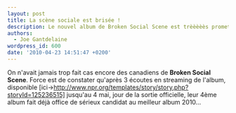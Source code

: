 ```yaml
---
layout: post
title: La scène sociale est brisée !
description: Le nouvel album de Broken Social Scene est trèèèèès prometteur !
authors:
  - Joe Gantdelaine
wordpress_id: 600
date: '2010-04-23 14:51:47 +0200'
---
```

On n'avait jamais trop fait cas encore des canadiens de __Broken Social Scene__. Force est de constater qu'après 3 écoutes en streaming de l'album, disponible [ici->http://www.npr.org/templates/story/story.php?storyId=125236515] jusqu'au 4 mai, jour de la sortie officielle, leur 4ème album fait déjà office de sérieux candidat au meilleur album 2010...

